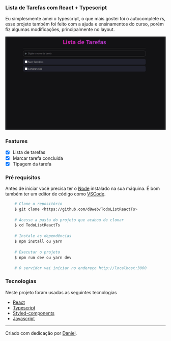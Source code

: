 ### Lista de Tarefas com React + Typescript

<p>Eu simplesmente amei o typescript, o que mais gostei foi o autocomplete rs, esse projeto também foi feito com a ajuda e ensinamentos do curso, porém fiz algumas modificações, principalmente no layout.</p>

<img src="https://github.com/d8web/TodoListReactTs/blob/main/Anima%C3%A7%C3%A3o.gif"/>

### Features

- [x] Lista de tarefas
- [x] Marcar tarefa concluida
- [x] Tipagem da tarefa

### Pré requisitos
Antes de iniciar você precisa ter o [Node](https://nodejs.org/en/) instalado na sua máquina. É bom também ter um editor de código como [VSCode](https://code.visualstudio.com/).

```bash
    # Clone o repositório
    $ git clone <https://github.com/d8web/TodoListReactTs>

    # Acesse a pasta do projeto que acabou de clonar
    $ cd TodoListReactTs

    # Instale as dependências
    $ npm install ou yarn

    # Executar o projeto
    $ npm run dev ou yarn dev

    # O servidor vai iniciar no endereço http://localhost:3000
```

### Tecnologias

Neste projeto foram usadas as seguintes tecnologias

- [React](https://pt-br.reactjs.org/)
- [Typescript](https://www.typescriptlang.org/)
- [Styled-components](https://styled-components.com/)
- [Javascript](https://developer.mozilla.org/pt-BR/docs/Web/JavaScript)

<hr/>
Criado com dedicação por <a href="https://github.com/d8web/" target="_blank">Daniel</a>.

